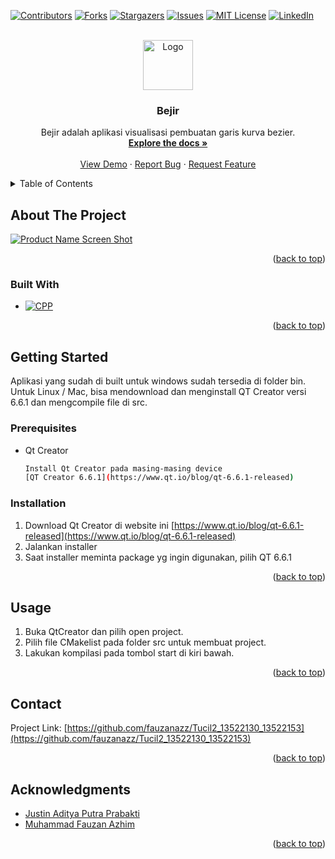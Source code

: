 <a name="readme-top"></a>




[![Contributors][contributors-shield]][contributors-url]
[![Forks][forks-shield]][forks-url]
[![Stargazers][stars-shield]][stars-url]
[![Issues][issues-shield]][issues-url]
[![MIT License][license-shield]][license-url]
[![LinkedIn][linkedin-shield]][linkedin-url]



<!-- PROJECT LOGO -->
<br />
<div align="center">
  <a href="https://github.com/fauzanazz/Tucil2_13522130_13522153">
    <img src="images/logo.png" alt="Logo" width="80" height="80">
  </a>

<h3 align="center">Bejir</h3>

  <p align="center">
    Bejir adalah aplikasi visualisasi pembuatan garis kurva bezier.
    <br />
    <a href="https://github.com/fauzanazz/Tucil2_13522130_13522153"><strong>Explore the docs »</strong></a>
    <br />
    <br />
    <a href="https://github.com/fauzanazz/Tucil2_13522130_13522153">View Demo</a>
    ·
    <a href="https://github.com/fauzanazz/Tucil2_13522130_13522153/issues">Report Bug</a>
    ·
    <a href="https://github.com/fauzanazz/Tucil2_13522130_13522153/issues">Request Feature</a>
  </p>
</div>



<!-- TABLE OF CONTENTS -->
<details>
  <summary>Table of Contents</summary>
  <ol>
    <li>
      <a href="#about-the-project">About The Project</a>
      <ul>
        <li><a href="#built-with">Built With</a></li>
      </ul>
    </li>
    <li>
      <a href="#getting-started">Getting Started</a>
      <ul>
        <li><a href="#prerequisites">Prerequisites</a></li>
        <li><a href="#installation">Installation</a></li>
      </ul>
    </li>
    <li><a href="#usage">Usage</a></li>
    <li><a href="#roadmap">Roadmap</a></li>
    <li><a href="#contributing">Contributing</a></li>
    <li><a href="#license">License</a></li>
    <li><a href="#contact">Contact</a></li>
    <li><a href="#acknowledgments">Acknowledgments</a></li>
  </ol>
</details>



<!-- ABOUT THE PROJECT -->
## About The Project

[![Product Name Screen Shot][product-screenshot]](https://example.com)


<p align="right">(<a href="#readme-top">back to top</a>)</p>



### Built With

* [![CPP][CPP]](https://cplusplus.com/)

<p align="right">(<a href="#readme-top">back to top</a>)</p>



<!-- GETTING STARTED -->
## Getting Started

Aplikasi yang sudah di built untuk windows sudah tersedia di folder bin. Untuk Linux / Mac, bisa mendownload dan menginstall QT Creator versi 6.6.1 dan mengcompile file di src.

### Prerequisites

* Qt Creator
  ```sh
  Install Qt Creator pada masing-masing device
  [QT Creator 6.6.1](https://www.qt.io/blog/qt-6.6.1-released)
  ```

### Installation

1. Download Qt Creator di website ini [https://www.qt.io/blog/qt-6.6.1-released](https://www.qt.io/blog/qt-6.6.1-released)
2. Jalankan installer
3. Saat installer meminta package yg ingin digunakan, pilih QT 6.6.1

<p align="right">(<a href="#readme-top">back to top</a>)</p>



<!-- USAGE EXAMPLES -->
## Usage

1. Buka QtCreator dan pilih open project.
2. Pilih file CMakelist pada folder src untuk membuat project.
3. Lakukan kompilasi pada tombol start di kiri bawah.

<p align="right">(<a href="#readme-top">back to top</a>)</p>



<!-- CONTACT -->
## Contact
Project Link: [https://github.com/fauzanazz/Tucil2_13522130_13522153](https://github.com/fauzanazz/Tucil2_13522130_13522153)

<p align="right">(<a href="#readme-top">back to top</a>)</p>



<!-- ACKNOWLEDGMENTS -->
## Acknowledgments

* [Justin Aditya Putra Prabakti](https://github.com/BiZaRrE96)
* [Muhammad Fauzan Azhim](https://github.com/fauzanazz)

<p align="right">(<a href="#readme-top">back to top</a>)</p>



<!-- MARKDOWN LINKS & IMAGES -->
<!-- https://www.markdownguide.org/basic-syntax/#reference-style-links -->
[contributors-shield]: https://img.shields.io/github/contributors/fauzanazz/Tucil2_13522130_13522153.svg?style=for-the-badge
[contributors-url]: https://github.com/fauzanazz/Tucil2_13522130_13522153/graphs/contributors
[forks-shield]: https://img.shields.io/github/forks/fauzanazz/Tucil2_13522130_13522153.svg?style=for-the-badge
[forks-url]: https://github.com/fauzanazz/Tucil2_13522130_13522153/network/members
[stars-shield]: https://img.shields.io/github/stars/fauzanazz/Tucil2_13522130_13522153.svg?style=for-the-badge
[stars-url]: https://github.com/fauzanazz/Tucil2_13522130_13522153/stargazers
[issues-shield]: https://img.shields.io/github/issues/fauzanazz/Tucil2_13522130_13522153.svg?style=for-the-badge
[issues-url]: https://github.com/fauzanazz/Tucil2_13522130_13522153/issues
[license-shield]: https://img.shields.io/github/license/fauzanazz/Tucil2_13522130_13522153.svg?style=for-the-badge
[license-url]: https://github.com/fauzanazz/Tucil2_13522130_13522153/blob/master/LICENSE.txt
[linkedin-shield]: https://img.shields.io/badge/-LinkedIn-black.svg?style=for-the-badge&logo=linkedin&colorB=555
[linkedin-url]: https://linkedin.com/in/linkedin_username
[product-screenshot]: images/screenshot.png
[CPP]: https://img.shields.io/badge/-C++-blue?logo=cplusplus